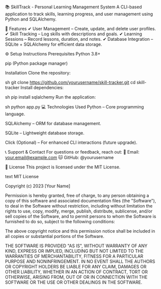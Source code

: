 📚 SkillTrack - Personal Learning Management System
A CLI-based application to track skills, learning progress, and user management using Python and SQLAlchemy.

🚀 Features
✔ User Management – Create, update, and delete user profiles.
✔ Skill Tracking – Log skills with descriptions and goals.
✔ Learning Sessions – Record lessons, duration, and notes.
✔ Database Integration – SQLite + SQLAlchemy for efficient data storage.

⚙️ Setup Instructions
Prerequisites
Python 3.8+

pip (Python package manager)

Installation
Clone the repository:

sh
git clone https://github.com/yourusername/skill-tracker.git
cd skill-tracker
Install dependencies:

sh
pip install sqlalchemy
Run the application:

sh
python app.py
💻 Technologies Used
Python – Core programming language.

SQLAlchemy – ORM for database management.

SQLite – Lightweight database storage.

Click (Optional) – For enhanced CLI interactions (future upgrade).

📞 Support & Contact
For questions or feedback, reach out:
📧 Email: your.email@example.com
🐱 GitHub: @yourusername

📜 License
This project is licensed under the MIT License.

text
MIT License

Copyright (c) 2023 [Your Name]

Permission is hereby granted, free of charge, to any person obtaining a copy
of this software and associated documentation files (the "Software"), to deal
in the Software without restriction, including without limitation the rights
to use, copy, modify, merge, publish, distribute, sublicense, and/or sell
copies of the Software, and to permit persons to whom the Software is
furnished to do so, subject to the following conditions:

The above copyright notice and this permission notice shall be included in all
copies or substantial portions of the Software.

THE SOFTWARE IS PROVIDED "AS IS", WITHOUT WARRANTY OF ANY KIND, EXPRESS OR
IMPLIED, INCLUDING BUT NOT LIMITED TO THE WARRANTIES OF MERCHANTABILITY,
FITNESS FOR A PARTICULAR PURPOSE AND NONINFRINGEMENT. IN NO EVENT SHALL THE
AUTHORS OR COPYRIGHT HOLDERS BE LIABLE FOR ANY CLAIM, DAMAGES OR OTHER
LIABILITY, WHETHER IN AN ACTION OF CONTRACT, TORT OR OTHERWISE, ARISING FROM,
OUT OF OR IN CONNECTION WITH THE SOFTWARE OR THE USE OR OTHER DEALINGS IN THE
SOFTWARE.
